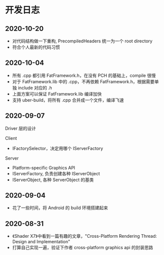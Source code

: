 # 开发日志

## 2020-10-20

 * 对代码结构做一下重构, PrecompiledHeaders 统一为一个 root directory
 * 符合个人最新的代码习惯


## 2020-10-04

 * 所有 .cpp 都引用 FatFramework.h，在没有 PCH 的基础上，compile 很慢
 * 对于 FatFramework.lib 中的 .cpp，不再依赖 FatFramework.h，根据需要单独 include 对应的 .h
 * 上面方案可以保证 FatFramework.lib 编译加快
 * 支持 uber-build，将所有 .cpp 合并成一个文件，编译飞速


## 2020-09-07

Driver 层的设计

Client

 * IFactorySelector，决定用哪个 IServerFactory

Server

 * Platform-specific Graphics API
 * IServerFactory, 负责创建各种 IServerObject
 * IServerObject, 各种 ServerObject 的基类


## 2020-09-04

 * 花了一些时间，将 Android 的 build 环境搭建起来


## 2020-08-31

 * 《Shader X7》中看到一篇有趣的文章，"Cross-Platform Rendering Thread: Design and Implementation"
 * 打算自己实现一遍，验证下作者 cross-platform graphics api 的封装思路
